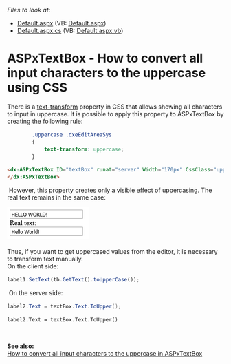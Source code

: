 <!-- default file list -->
*Files to look at*:

* [Default.aspx](./CS/Default.aspx) (VB: [Default.aspx](./VB/Default.aspx))
* [Default.aspx.cs](./CS/Default.aspx.cs) (VB: [Default.aspx.vb](./VB/Default.aspx.vb))
<!-- default file list end -->
# ASPxTextBox - How to convert all input characters to the uppercase using CSS


<p>There is a <a href="http://www.w3schools.com/cssref/pr_text_text-transform.asp">text-transform</a> property in CSS that allows showing all characters to input in uppercase. It is possible to apply this property to ASPxTextBox by creating the following rule:</p>


```css
        .uppercase .dxeEditAreaSys
        {
            text-transform: uppercase;
        }
```




```aspx
<dx:ASPxTextBox ID="textBox" runat="server" Width="170px" CssClass="uppercase" ClientInstanceName="tb">
</dx:ASPxTextBox>

```


<p> However, this property creates only a visible effect of uppercasing. The real text remains in the same case: </p>
<p><img src="https://raw.githubusercontent.com/DevExpress-Examples/aspxtextbox-how-to-convert-all-input-characters-to-the-uppercase-using-css-t191141/14.1.8+/media/705c6f94-8cea-11e4-80ba-00155d624807.png"><br /><br />Thus, if you want to get uppercased values from the editor, it is necessary to transform text manually. <br />On the client side:</p>


```js
label1.SetText(tb.GetText().toUpperCase());

```


<p> On the server side:</p>


```cs
label2.Text = textBox.Text.ToUpper();
```




```vb
label2.Text = textBox.Text.ToUpper()
```


<p> </p>
<p><strong>See also:<br /></strong><a href="https://www.devexpress.com/Support/Center/p/E4297">How to convert all input characters to the uppercase in ASPxTextBox</a></p>

<br/>


